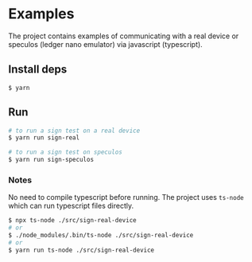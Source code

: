 # Examples

The project contains examples of communicating with a real device or speculos (ledger nano  emulator) via javascript (typescript).

## Install deps

```shell
$ yarn
```

## Run

```bash
# to run a sign test on a real device
$ yarn run sign-real

# to run a sign test on speculos
$ yarn run sign-speculos
```

### Notes

No need to compile typescript before running. The project uses `ts-node` which can run typescript files directly.

```bash
$ npx ts-node ./src/sign-real-device
# or
$ ./node_modules/.bin/ts-node ./src/sign-real-device
# or
$ yarn run ts-node ./src/sign-real-device
```
